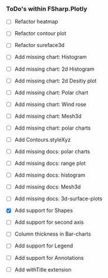 ### ToDo's within FSharp.Plotly

- [ ] Refactor heatmap 
- [ ] Refactor contour plot
- [ ] Refactor sureface3d
- [ ] Add missing chart: Histogram
- [ ] Add missing chart: 2d Histogram
- [ ] Add missing chart: 2d Desitiy plot
- [ ] Add missing chart: Polar chart
- [ ] Add missing chart: Wind rose
- [ ] Add missing chart: Mesh3d
- [ ] Add missing chart: polar charts

- [ ] Add Contours.styleXyz

- [ ] Add missing docs: polar charts
- [ ] Add missing docs: range plot
- [ ] Add missing docs: histogram
- [ ] Add missing docs: Mesh3d
- [ ] Add missing docs: 3d-surface-plots


- [x] Add support for Shapes
- [ ] Add support for second axis
- [ ] Column thickness in Bar-charts
- [ ] Add support for Legend
- [ ] Add support for Annotations
- [ ] Add withTitle extension


